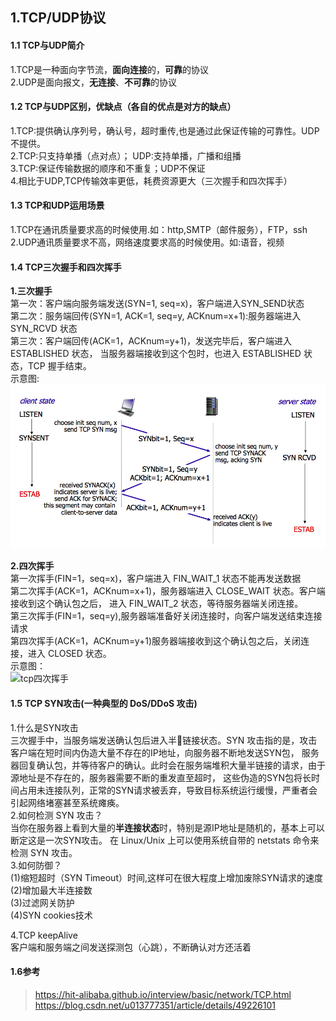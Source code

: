 ## 1.TCP/UDP协议
#### 1.1 TCP与UDP简介
1.TCP是一种面向字节流，**面向连接**的，**可靠**的协议
<br>
2.UDP是面向报文，**无连接**、**不可靠**的协议
#### 1.2 TCP与UDP区别，优缺点（各自的优点是对方的缺点）
1.TCP:提供确认序列号，确认号，超时重传,也是通过此保证传输的可靠性。UDP不提供。
<br>
2.TCP:只支持单播（点对点）； UDP:支持单播，广播和组播
<br>
3.TCP:保证传输数据的顺序和不重复；UDP不保证
<br>
4.相比于UDP,TCP传输效率更低，耗费资源更大（三次握手和四次挥手）
#### 1.3 TCP和UDP运用场景
1.TCP在通讯质量要求高的时候使用.如：http,SMTP（邮件服务），FTP，ssh
<br>
2.UDP通讯质量要求不高，网络速度要求高的时候使用。如:语音，视频
#### 1.4 TCP三次握手和四次挥手
**1.三次握手**<br>
第一次：客户端向服务端发送(SYN=1, seq=x)，客户端进入SYN_SEND状态<br>
第二次：服务端回传(SYN=1, ACK=1, seq=y, ACKnum=x+1):服务器端进入 SYN_RCVD 状态<br>
第三次：客户端回传(ACK=1，ACKnum=y+1)，发送完毕后，客户端进入 ESTABLISHED 状态，
当服务器端接收到这个包时，也进入 ESTABLISHED 状态，TCP 握手结束。<br>
示意图:<br>
![tcp三次握手](pics/tcp_udp_http/tcp-connection-made-three-way-handshake.png "tcp三次握手图")

**2.四次挥手**<br>
第一次挥手(FIN=1，seq=x)，客户端进入 FIN_WAIT_1 状态不能再发送数据<br>
第二次挥手(ACK=1，ACKnum=x+1)，服务器端进入 CLOSE_WAIT 状态。客户端接收到这个确认包之后，
进入 FIN_WAIT_2 状态，等待服务器端关闭连接。<br>
第三次挥手(FIN=1，seq=y),服务器端准备好关闭连接时，向客户端发送结束连接请求<br>
第四次挥手(ACK=1，ACKnum=y+1)服务器端接收到这个确认包之后，关闭连接，进入 CLOSED 状态。<br>
示意图：<br>
![tcp四次挥手](pics/tcp_udp_http/tcp-connection-closed-four-way-handshake.png" "四次挥手")

#### 1.5 TCP SYN攻击(一种典型的 DoS/DDoS 攻击)
1.什么是SYN攻击<br>
三次握手中，当服务端发送确认包后进入半🔗链接状态。SYN 攻击指的是，攻击客户端在短时间内伪造大量不存在的IP地址，向服务器不断地发送SYN包，
服务器回复确认包，并等待客户的确认。此时会在服务端堆积大量半链接的请求，由于源地址是不存在的，服务器需要不断的重发直至超时，
这些伪造的SYN包将长时间占用未连接队列，正常的SYN请求被丢弃，导致目标系统运行缓慢，严重者会引起网络堵塞甚至系统瘫痪。<br>
2.如何检测 SYN 攻击？<br>当你在服务器上看到大量的**半连接状态**时，特别是源IP地址是随机的，基本上可以断定这是一次SYN攻击。
在 Linux/Unix 上可以使用系统自带的 netstats 命令来检测 SYN 攻击。<br>
3.如何防御？<br> 
(1)缩短超时（SYN Timeout）时间,这样可在很大程度上增加废除SYN请求的速度<br>
(2)增加最大半连接数<br>
(3)过滤网关防护<br>
(4)SYN cookies技术

4.TCP keepAlive<br>
客户端和服务端之间发送探测包（心跳），不断确认对方还活着

#### 1.6参考
>https://hit-alibaba.github.io/interview/basic/network/TCP.html
>https://blog.csdn.net/u013777351/article/details/49226101

                                             
                    
